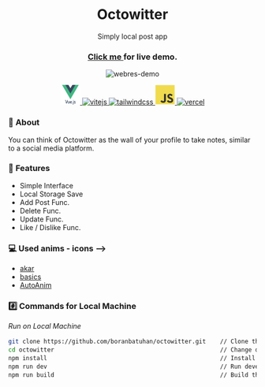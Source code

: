 <h1 align="center">Octowitter</h1>

<p align="center"> Simply local post app </p>
<h3 align="center"><a href="https://octowitter.vercel.app"> Click me </a> for live demo.</h3>

<p align="center"><img src="src/assets/demo.gif" loading="eager" alt="webres-demo" /></a> </p>

<div align="center">
<a href="https://vuejs.org/" target="_blank" rel="noreferrer"> <img src="https://raw.githubusercontent.com/devicons/devicon/master/icons/vuejs/vuejs-original-wordmark.svg" alt="vuejs" width="40" height="40"/> </a> 
<a href="https://vitejs.dev" target="_blank" rel="noreferrer"> <img src="https://vitejs.dev/logo-with-shadow.png" alt="vitejs" width="40" height="40"/> </a> 
 <a href="https://tailwindcss.com/" target="_blank" rel="noreferrer"> <img src="https://www.vectorlogo.zone/logos/tailwindcss/tailwindcss-icon.svg" alt="tailwindcss" width="40" height="40"/> 
 </a>  
<a href="https://developer.mozilla.org/en-US/docs/Web/JavaScript" target="_blank" rel="noreferrer"> <img src="https://raw.githubusercontent.com/devicons/devicon/master/icons/javascript/javascript-original.svg" alt="javascript" width="40" height="40"/> </a> 
<a href="https://vercel.com" target="_blank" rel="noreferrer"> <img src="https://seeklogo.com/images/V/vercel-logo-F748E39008-seeklogo.com.png" alt="vercel" width="40" height="40"/> </a> 

</div>


### 📔 **About**
You can think of Octowitter as the wall of your profile to take notes, similar to a social media platform.


### 📜 **Features**
- Simple Interface
- Local Storage Save
- Add Post Func.
- Delete Func.
- Update Func.
- Like / Dislike Func.



### 💻 **Used anims - icons** -->


- [akar](https://iconer.app/akar/)
- [basics](https://iconer.app/akar/)
- [AutoAnim](https://auto-animate.formkit.com)


### #️⃣ **Commands for Local Machine**

_Run on Local Machine_

```sh
git clone https://github.com/boranbatuhan/octowitter.git    // Clone the repository.
cd octowitter                                               // Change directory.
npm install                                                 // Install dependencies.
npm run dev                                                 // Run development mode.
npm run build                                               // Build the project.
```